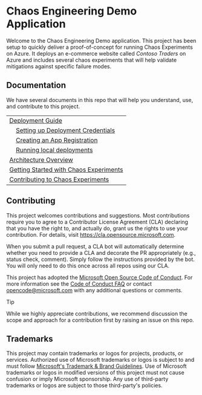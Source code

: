 # Chaos Engineering Demo Application
Welcome to the Chaos Engineering Demo application. This project has been setup to quickly deliver a proof-of-concept for running Chaos Experiments on Azure. It deploys an e-commerce website called _Contoso Traders_ on Azure and includes several chaos experiments that will help validate mitigations against specific failure modes. 


## Documentation
We have several documents in this repo that will help you understand, use, and contribute to this project. 

| |
|:--|
| [Deployment Guide](./doc/deployment-guide.md) |
| &nbsp; &nbsp; [Setting up Deployment Credentials](./doc/deployment-credentials.md) |
| &nbsp; &nbsp; [Creating an App Registration](./doc/app-registration.md) |
| &nbsp; &nbsp; [Running local deployments](./doc/local-deployment.md) |
| [Architecture Overview](./doc/architecture.md) |
| [Getting Started with Chaos Experiments](./doc/chaos-getting-started.md) |
| [Contributing to Chaos Experiments](./doc/chaos-contributing.md) |


## Contributing

This project welcomes contributions and suggestions.  Most contributions require you to agree to a
Contributor License Agreement (CLA) declaring that you have the right to, and actually do, grant us
the rights to use your contribution. For details, visit https://cla.opensource.microsoft.com.

When you submit a pull request, a CLA bot will automatically determine whether you need to provide
a CLA and decorate the PR appropriately (e.g., status check, comment). Simply follow the instructions
provided by the bot. You will only need to do this once across all repos using our CLA.

This project has adopted the [Microsoft Open Source Code of Conduct](https://opensource.microsoft.com/codeofconduct/).
For more information see the [Code of Conduct FAQ](https://opensource.microsoft.com/codeofconduct/faq/) or
contact [opencode@microsoft.com](mailto:opencode@microsoft.com) with any additional questions or comments.

> [!TIP]
> While we highly appreciate contributions, we recommend discussion the scope and approach for a contribution first by raising an issue on this repo.

## Trademarks

This project may contain trademarks or logos for projects, products, or services. Authorized use of Microsoft
trademarks or logos is subject to and must follow [Microsoft's Trademark & Brand Guidelines](https://www.microsoft.com/en-us/legal/intellectualproperty/trademarks/usage/general).
Use of Microsoft trademarks or logos in modified versions of this project must not cause confusion or imply Microsoft sponsorship.
Any use of third-party trademarks or logos are subject to those third-party's policies.